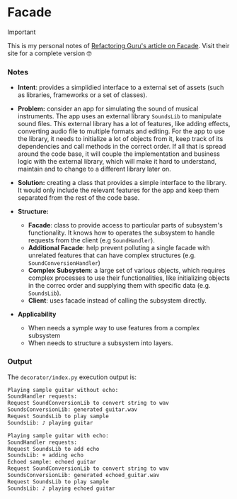 # Facade

> [!IMPORTANT]
> This is my personal notes of [Refactoring Guru's article on Facade](https://refactoring.guru/design-patterns/facade). Visit their site for a complete version 🤓

### Notes

- **Intent**: provides a simplidied interface to a external set of assets (such as libraries, frameworks or a set of classes).

- **Problem:** consider an app for simulating the sound of musical instruments. The app uses an external library `SoundsLib` to manipulate sound files. This external library has a lot of features, like adding effects, converting audio file to multiple formats and editing. For the app to use the library, it needs to initialize a lot of objects from it, keep track of its dependencies and call methods in the correct order. If all that is spread around the code base, it will couple the implementation and business logic with the external library, which will make it hard to understand, maintain and to change to a different library later on.  

- **Solution:** creating a class that provides a simple interface to the library. It would only include the relevant features for the app and keep them separated from the rest of the code base. 
  
- **Structure:**
  - **Facade**: class to provide access to particular parts of subsystem's functionality. It knows how to operates the subsystem to handle requests from the client (e.g `SoundHandler`).
  - **Additional Facade**: help prevent polluting a single facade with unrelated features that can have complex structures (e.g. `SoundConversionHandler`) 
  - **Complex Subsystem**: a large set of various objects, which requires complex processes to use their functionalities, like initializing objects in the correc order and supplying them with specific data (e.g. `SoundsLib`). 
  - **Client**: uses facade instead of calling the subsystem directly.

- **Applicability**
  - When needs a symple way to use features from a complex subsystem 
  - When needs to structure a subsystem into layers. 

### Output

The `decorator/index.py` execution output is:

```cmd
Playing sample guitar without echo:
SoundHandler requests:
Request SoundConversionLib to convert string to wav
SoundsConversionLib: generated guitar.wav
Request SoundsLib to play sample
SoundsLib: ♪ playing guitar

Playing sample guitar with echo:
SoundHandler requests:
Request SoundsLib to add echo
SoundsLib: + adding echo
Echoed sample: echoed guitar
Request SoundConversionLib to convert string to wav
SoundsConversionLib: generated echoed_guitar.wav
Request SoundsLib to play sample
SoundsLib: ♪ playing echoed guitar
```
